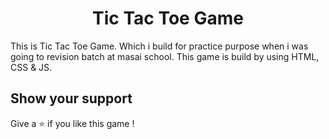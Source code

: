 <h1 align="center">Tic Tac Toe Game</h1>

This is Tic Tac Toe Game. Which i build for practice purpose when i was going to revision batch at masai school. This game is build by using HTML, CSS & JS.

## Show your support

Give a ⭐️ if you like this game !
